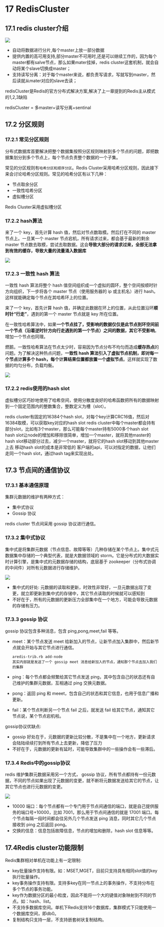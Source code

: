 # 17 RedisCluster

## 17.1 redis cluster介绍

![](http://cache410.oss-cn-beijing.aliyuncs.com/rediscluster.png)



- 自动将数据进行分片,每个master上放一部分数据
- 提供内置的高可用支持,部分master不可用时,还是可以继续工作的，因为每个master都有salve节点，那么如果mater挂掉，redis cluster这套机制，就会自动将某个slave切换成master；
- 支持读写分离：对于每个master来说，都负责写请求，写就写到master，然后读就从mater对应的slave去读；

redisCluster是Redis的官方分布式解决方案,解决了上一章提到的Redis主从模式的1,2,3缺陷

redisCluster = 多master+读写分离+sentinal



## 17.2 分区规则 

### 17.2.1 常见分区规则

分布式数据库首要解决把整个数据集按照分区规则映射到多个节点的问题，即把数据集划分到多个节点上，每个节点负责整个数据的一个子集。

常见的分区规则有`哈希分区和顺序分区`。Redis Cluster采用哈希分区规则，因此接下来会讨论哈希分区规则。常见的哈希分区有以下几种：

- 节点取余分区
- 一致性哈希分区
- 虚拟槽分区

Redis Cluster采用虚拟槽分区



### 17.2.2 hash算法

来了一个 key，首先计算 hash 值，然后对节点数取模。然后打在不同的 master 节点上。一旦某一个 master 节点宕机，所有请求过来，都会基于最新的剩余 master 节点数去取模，尝试去取数据。这会**导致大部分的请求过来，全部无法拿到有效的缓存，导致大量的流量涌入数据库**

![](http://cache410.oss-cn-beijing.aliyuncs.com/hash-1.png)

### 17.2.3 一致性 hash 算法



一致性 hash 算法将整个 hash 值空间组织成一个虚拟的圆环，整个空间按顺时针方向组织，下一步将各个 master 节点（使用服务器的 ip 或主机名）进行 hash。这样就能确定每个节点在其哈希环上的位置。

来了一个 key，首先计算 hash 值，并确定此数据在环上的位置，从此位置沿环**顺时针“行走”**，遇到的第一个 master 节点就是 key 所在位置。

在一致性哈希算法中，如果**一个节点挂了，受影响的数据仅仅是此节点到环空间前一个节点（沿着逆时针方向行走遇到的第一个节点）之间的数据，其它不受影响**。增加一个节点也同理。

燃鹅，一致性哈希算法在节点太少时，容易因为节点分布不均匀而造成**缓存热点**的问题。为了解决这种热点问题，**一致性 hash 算法引入了虚拟节点机制，即对每一个节点计算多个 hash，每个计算结果位置都放置一个虚拟节点**。这样就实现了数据的均匀分布，负载均衡。

![](http://cache410.oss-cn-beijing.aliyuncs.com/consistent-hashing-algorithm.png)



### 17.2.2 redis使用的hash slot

虚拟槽分区巧妙地使用了哈希空间，使用分散度良好的哈希函数把所有的数据映射到一个固定范围内的整数集合，整数定义为槽（slot）。

redis cluster有固定的16384个hash slot，对每个key计算CRC16值，然后对16384取模，可以获取key对应的hash slot
redis cluster中每个master都会持有部分slot，比如有3个master，那么可能每个master持有5000多个hash slot
hash slot让node的增加和移除很简单，增加一个master，就将其他master的hash slot移动部分过去，减少一个master，就将它的hash slot移动到其他master上去
移动hash slot的成本是非常低的
客户端的api，可以对指定的数据，让他们走同一个hash slot，通过hash tag来实现出处。



## 17.3 节点间的通信协议

### 17.3.1 基本通信原理

集群元数据的维护有两种方式：

- 集中式协议
- Gossip 协议

redis cluster 节点间采用 gossip 协议进行通信。

### 17.3.2 集中式协议

集中式是将集群元数据（节点信息、故障等等）几种存储在某个节点上。集中式元数据集中存储的一个典型代表，就是大数据领域的 storm。它是分布式的大数据实时计算引擎，是集中式的元数据存储的结构，底层基于 zookeeper（分布式协调的中间件）对所有元数据进行存储维护。

![](http://cache410.oss-cn-beijing.aliyuncs.com/zookeeper-centralized-storage.png)

- 集中式的好处: 元数据的读取和更新，时效性非常好，一旦元数据出现了变更，就立即更新到集中式的存储中，其它节点读取的时候就可以感知到
- 不好在于，所有的元数据的更新压力全部集中在一个地方，可能会导致元数据的存储有压力。



### 17.3.3 gossip 协议 

gossip 协议包含多种消息，包含 ping,pong,meet,fail 等等。

- meet：某个节点发送 meet 给新加入的节点，让新节点加入集群中，然后新节点就会开始与其它节点进行通信。

  ```
  aredis-trib.rb add-node
  其实内部就是发送了一个 gossip meet 消息给新加入的节点，通知那个节点去加入我们的集群
  ```

- ping：每个节点都会频繁给其它节点发送 ping，其中包含自己的状态还有自己维护的集群元数据，互相通过 ping 交换元数据。

- pong：返回 ping 和 meeet，包含自己的状态和其它信息，也用于信息广播和更新。

- fail：某个节点判断另一个节点 fail 之后，就发送 fail 给其它节点，通知其它节点说，某个节点宕机啦。



gossip协议优缺点:

- gossip 好处在于，元数据的更新比较分散，不是集中在一个地方，更新请求会陆陆续续打到所有节点上去更新，降低了压力
- 不好在于，元数据的更新有延时，可能导致集群中的一些操作会有一些滞后。

### 17.3.4 Redis中的gossip协议

redis 维护集群元数据采用另一个方式， gossip 协议，所有节点都持有一份元数据，不同的节点如果出现了元数据的变更，就不断将元数据发送给其它的节点，让其它节点也进行元数据的变更。

![](http://cache410.oss-cn-beijing.aliyuncs.com/redis-gossip.png)





- 10000 端口：每个节点都有一个专门用于节点间通信的端口，就是自己提供服务的端口号+10000，比如 7001，那么用于节点间通信的就是 17001 端口。每个节点每隔一段时间都会往另外几个节点发送 ping 消息，同时其它几个节点接收到 ping 之后返回 pong。
- 交换的信息：信息包括故障信息，节点的增加和删除，hash slot 信息等等。



## 17.4Redis cluster功能限制

Redis集群相对单机在功能上有一定限制:

- key批量操作支持有限。如：MSET,MGET，目前只支持具有相同slot值的key执行批量操作。
- key事务操作支持有限。支持多key在同一节点上的事务操作，不支持分布在多个节点的事务功能。
- key作为数据分区的最小粒度，因此不能将一个大的键值对象映射到不同的节点。如：hash、list。
- 不支持多数据库空间。单机下Redis支持16个数据库，集群模式下只能使用一个数据库空间，即db0。
- 复制结构只支持一层，不支持嵌套树状复制结构。
